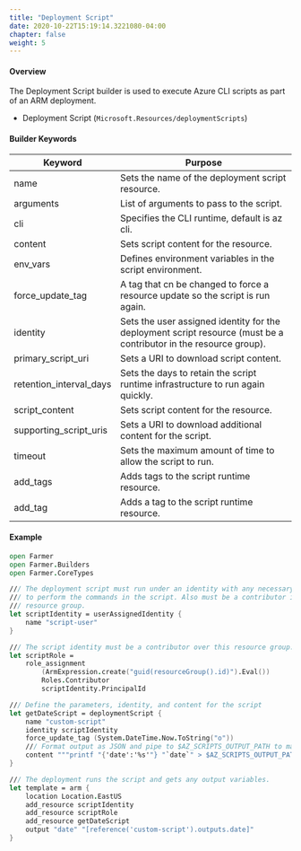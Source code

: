 ```yaml
---
title: "Deployment Script"
date: 2020-10-22T15:19:14.3221080-04:00
chapter: false
weight: 5
---
```


#### Overview
The Deployment Script builder is used to execute Azure CLI scripts as part of an ARM deployment.

* Deployment Script (`Microsoft.Resources/deploymentScripts`)

#### Builder Keywords
| Keyword | Purpose |
|-|-|
| name | Sets the name of the deployment script resource. |
| arguments | List of arguments to pass to the script. |
| cli | Specifies the CLI runtime, default is az cli. |
| content | Sets script content for the resource. |
| env_vars | Defines environment variables in the script environment. |
| force_update_tag | A tag that cn be changed to force a resource update so the script is run again. |
| identity | Sets the user assigned identity for the deployment script resource (must be a contributor in the resource group). |
| primary_script_uri | Sets a URI to download script content. |
| retention_interval_days | Sets the days to retain the script runtime infrastructure to run again quickly. |
| script_content | Sets script content for the resource. |
| supporting_script_uris | Sets a URI to download additional content for the script. |
| timeout | Sets the maximum amount of time to allow the script to run. |
| add_tags | Adds tags to the script runtime resource. |
| add_tag | Adds a tag to the script runtime resource. |


#### Example
```fsharp
open Farmer
open Farmer.Builders
open Farmer.CoreTypes

/// The deployment script must run under an identity with any necessary permissions
/// to perform the commands in the script. Also must be a contributor in the 
/// resource group. 
let scriptIdentity = userAssignedIdentity {
    name "script-user"
}

/// The script identity must be a contributor over this resource group.
let scriptRole =
    role_assignment
        (ArmExpression.create("guid(resourceGroup().id)").Eval())
        Roles.Contributor
        scriptIdentity.PrincipalId

/// Define the parameters, identity, and content for the script
let getDateScript = deploymentScript {
    name "custom-script"
    identity scriptIdentity
    force_update_tag (System.DateTime.Now.ToString("o"))
    /// Format output as JSON and pipe to $AZ_SCRIPTS_OUTPUT_PATH to make it available as an output variable.
    content """printf "{'date':'%s'"} "`date`" > $AZ_SCRIPTS_OUTPUT_PATH """
}

/// The deployment runs the script and gets any output variables.
let template = arm {
    location Location.EastUS
    add_resource scriptIdentity
    add_resource scriptRole
    add_resource getDateScript
    output "date" "[reference('custom-script').outputs.date]"
}
```
